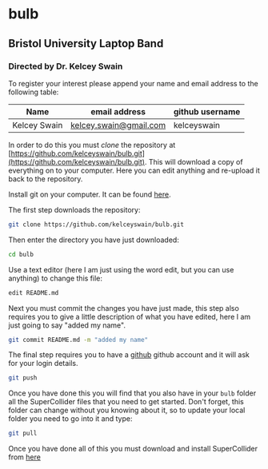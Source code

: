 # bulb
## Bristol University Laptop Band
### Directed by Dr. Kelcey Swain

To register your interest please append your name and email address to the following table:

| Name         | email address                                           | github username |
| ---          | ---                                                     | ---             |
| Kelcey Swain | [kelcey.swain@gmail.com](mailto:kelcey.swain@gmail.com) | kelceyswain     |

In order to do this you must *clone* the repository at [https://github.com/kelceyswain/bulb.git](https://github.com/kelceyswain/bulb.git). This will download a copy of everything on to your computer. Here you can edit anything and re-upload it back to the repository.

Install git on your computer. It can be found [here](https://git-scm.com/downloads).

The first step downloads the repository:
```bash
git clone https://github.com/kelceyswain/bulb.git
```

Then enter the directory you have just downloaded:
```bash
cd bulb
```

Use a text editor (here I am just using the word edit, but you can use anything) to change this file:
```bash
edit README.md
```

Next you must commit the changes you have just made, this step also requires you to give a little description of what you have edited, here I am just going to say "added my name".
```bash
git commit README.md -m "added my name"
```

The final step requires you to have a [github](https://github.com/) github account and it will ask for your login details.
```bash
git push
```

Once you have done this you will find that you also have in your `bulb` folder all the SuperCollider files that you need to get started. Don't forget, this folder can change without you knowing about it, so to update your local folder you need to go into it and type:

```bash 
git pull
```

Once you have done all of this you must download and install SuperCollider from [here](http://supercollider.github.io/download)
